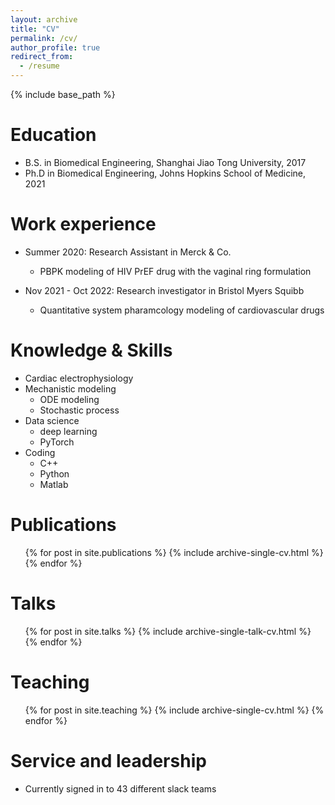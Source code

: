 ```yaml
---
layout: archive
title: "CV"
permalink: /cv/
author_profile: true
redirect_from:
  - /resume
---
```


{% include base_path %}

Education
======
* B.S. in Biomedical Engineering, Shanghai Jiao Tong University, 2017
* Ph.D in Biomedical Engineering, Johns Hopkins School of Medicine, 2021

Work experience
======
* Summer 2020: Research Assistant in Merck & Co.
  * PBPK modeling of HIV PrEF drug with the vaginal ring formulation

* Nov 2021 - Oct 2022: Research investigator in Bristol Myers Squibb
  * Quantitative system pharamcology modeling of cardiovascular drugs
  
Knowledge & Skills
======
* Cardiac electrophysiology
* Mechanistic modeling
  * ODE modeling
  * Stochastic process
* Data science
  * deep learning
  * PyTorch
* Coding
  * C++
  * Python
  * Matlab

Publications
======
  <ul>{% for post in site.publications %}
    {% include archive-single-cv.html %}
  {% endfor %}</ul>
  
Talks
======
  <ul>{% for post in site.talks %}
    {% include archive-single-talk-cv.html %}
  {% endfor %}</ul>
  
Teaching
======
  <ul>{% for post in site.teaching %}
    {% include archive-single-cv.html %}
  {% endfor %}</ul>
  
Service and leadership
======
* Currently signed in to 43 different slack teams
